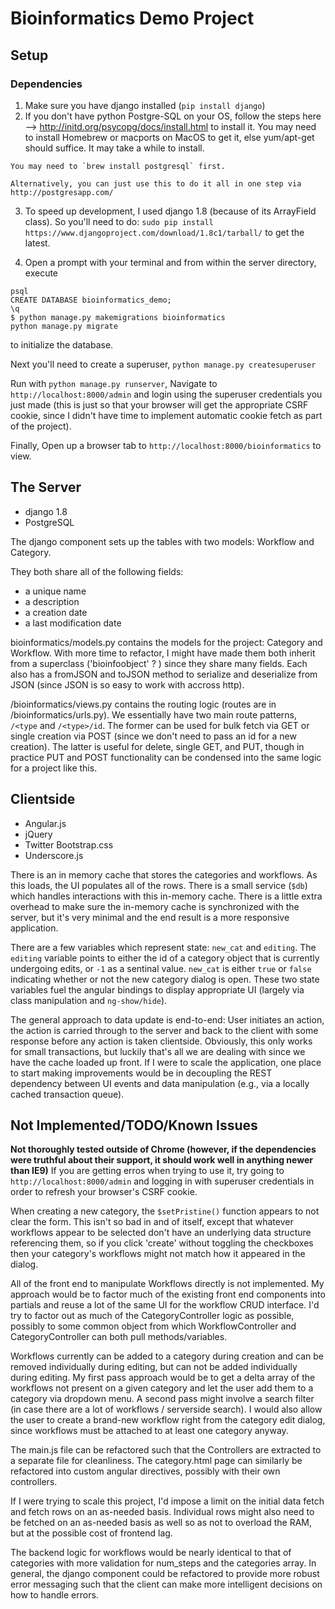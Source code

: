 # Bioinformatics Demo Project

## Setup

### Dependencies
1.    Make sure you have django installed (`pip install django`) 
2.    If you don't have python Postgre-SQL on your OS, follow the steps here --> http://initd.org/psycopg/docs/install.html to install it. You may need to install Homebrew or macports on MacOS to get it, else yum/apt-get should suffice. It may take a while to install.

    You may need to `brew install postgresql` first. 
    
    Alternatively, you can just use this to do it all in one step via http://postgresapp.com/
    
3. To speed up development, I used django 1.8 (because of its ArrayField class). So you'll need to do:
    `sudo pip install https://www.djangoproject.com/download/1.8c1/tarball/` to get the latest. 

4. Open a prompt with your terminal and from within the server directory, execute
  ```
  psql
  CREATE DATABASE bioinformatics_demo;
  \q
  $ python manage.py makemigrations bioinformatics
  python manage.py migrate
  ```
  to initialize the database. 
  
  Next you'll need to create a superuser, 
  `python manage.py createsuperuser`
  
  Run with `python manage.py runserver`, 
  Navigate to `http://localhost:8000/admin` and login using the superuser credentials you just made
  (this is just so that your browser will get the appropriate CSRF cookie, since I didn't have time to 
  implement automatic cookie fetch as part of the project). 
  
  Finally,
  Open up a browser tab to `http://localhost:8000/bioinformatics` to view.

## The Server

- django 1.8
- PostgreSQL

The django component sets up the tables with two models: Workflow and Category. 

They both share all of the following fields:

- a unique name
- a description
- a creation date 
- a last modification date

bioinformatics/models.py contains the models for the project: Category and Workflow. With more time to refactor,
I might have made them both inherit from a superclass ('bioinfoobject' ? ) since they share many fields. Each 
also has a fromJSON and toJSON method to serialize and deserialize from JSON (since JSON is so easy to work with 
accross http). 

/bioinformatics/views.py contains the routing logic (routes are in /bioinformatics/urls.py). We essentially have
two main route patterns, `/<type` and `/<type>/id`. The former can be used for bulk fetch via GET or single 
creation via POST (since we don't need to pass an id for a new creation). The latter is useful for delete, single
GET, and PUT, though in practice PUT and POST functionality can be condensed into the same logic for a project like
this. 

## Clientside
- Angular.js
- jQuery
- Twitter Bootstrap.css
- Underscore.js

 There is an in memory cache that stores the categories and workflows. As this loads, the UI populates all of the
 rows. There is a small service (`$db`) which handles interactions with this in-memory cache. There is a little
 extra overhead to make sure the in-memory cache is synchronized with the server, but it's very minimal and the
 end result is a more responsive application. 
 
 There are a few variables which represent state: `new_cat` and `editing`. The `editing` variable points to 
 either the id of a category object that is currently undergoing edits, or `-1` as a sentinal value. `new_cat` is
 either `true` or `false` indicating whether or not the new category dialog is open. These two state variables
 fuel the angular bindings to display appropriate UI (largely via class manipulation and `ng-show/hide`). 
 
 The general approach to data update is end-to-end: User initiates an action, the action is carried through to
 the server and back to the client with some response before any action is taken clientside. Obviously, this only
 works for small transactions, but luckily that's all we are dealing with since we have the cache loaded up front. 
 If I were to scale the application, one place to start making improvements would be in decoupling the REST 
 dependency between UI events and data manipulation (e.g., via a locally cached transaction queue). 

## Not Implemented/TODO/Known Issues
 **Not thoroughly tested outside of Chrome (however, if the dependencies were truthful about their 
 support, it should work well in anything newer than IE9)** If you are getting erros when trying to use it, 
 try going to `http://localhost:8000/admin` and logging in with superuser credentials in order to refresh
 your browser's CSRF cookie. 
 
 When creating a new category, the `$setPristine()` function appears to not clear the form. This isn't so
 bad in and of itself, except that whatever workflows appear to be selected don't have an underlying data
 structure referencing them, so if you click 'create' without toggling the checkboxes then your category's 
 workflows might not match how it appeared in the dialog. 

 All of the front end to manipulate Workflows directly is not implemented. My approach would be to factor much of 
 the existing front end components into partials and reuse a lot of the same UI for the workflow CRUD interface. 
 I'd try to factor out as much of the CategoryController logic as possible, possibly to some common object from 
 which WorkflowController and CategoryController can both pull methods/variables. 
 
 Workflows currently can be added to a category during creation and can be removed individually during editing,
 but can not be added individually during editing. My first pass approach would be to get a delta array of 
 the workflows not present on a given category and let the user add them to a category via dropdown menu. A
 second pass might involve a search filter (in case there are a lot of workflows / serverside search). I would
 also allow the user to create a brand-new workflow right from the category edit dialog, since workflows
 must be attached to at least one category anyway. 
 
 The main.js file can be refactored such that the Controllers are extracted to a separate file for cleanliness.
 The category.html page can similarly be refactored into custom angular directives, possibly with their own
 controllers. 
 
 If I were trying to scale this project, I'd impose a limit on the initial data fetch and fetch rows on an
 as-needed basis. Individual rows might also need to be fetched on an as-needed basis as well so as not to overload
 the RAM, but at the possible cost of frontend lag. 
 
 The backend logic for workflows would be nearly identical to that of categories with more validation for num_steps
 and the categories array. In general, the django component could be refactored to provide more robust error 
 messaging such that the client can make more intelligent decisions on how to handle errors. 
  

